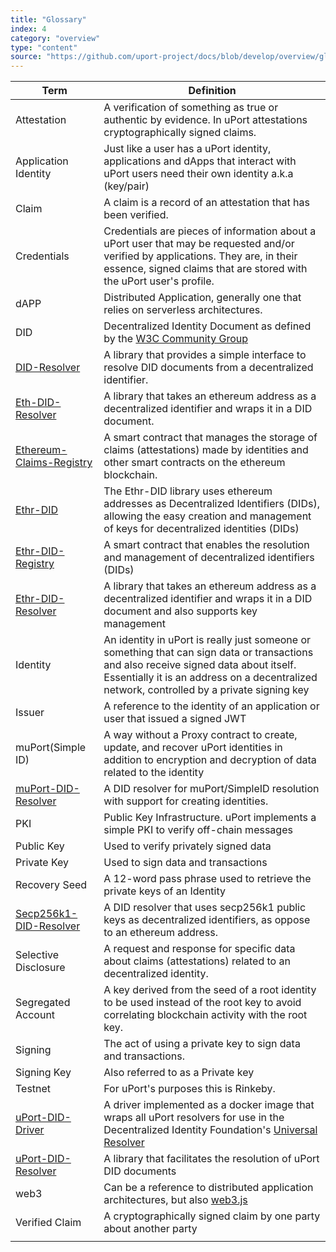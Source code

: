 ```yaml
---
title: "Glossary"
index: 4
category: "overview"
type: "content"
source: "https://github.com/uport-project/docs/blob/develop/overview/glossary.md"
---
```


| Term                                                                                  | Definition                                                                                                                                                                                                |
| ---                                                                                   | ---                                                                                                                                                                                                       |
| Attestation                                                                           | A verification of something as true or authentic by evidence.  In uPort attestations cryptographically signed claims.                                                                                     |
| Application Identity                                                                  | Just like a user has a uPort identity, applications and dApps that interact with uPort users need their own identity a.k.a (key/pair)                                                                     |
| Claim                                                                                 |  A claim is a record of an attestation that has been verified.                                                                                                                                            |
| Credentials                                                                           | Credentials are pieces of information about a uPort user that may be requested and/or verified by applications.  They are, in their essence, signed claims that are stored with the uPort user's profile. |
| dAPP                                                                                  | Distributed Application, generally one that relies on serverless architectures.                                                                                                                           |
| DID                                                                                   | Decentralized Identity Document as defined by the [W3C Community Group](https://w3c-ccg.github.io/did-spec/)                                                                                              |
| [DID-Resolver](https://github.com/uport-project/did-resolver)                         | A library that provides a simple interface to resolve DID documents from a decentralized identifier.                                                                                                      |
| [Eth-DID-Resolver](https://github.com/uport-project/eth-did-resolver)                 | A library that takes an ethereum address as a decentralized identifier and wraps it in a DID document.                                                                                                       |
| [Ethereum-Claims-Registry](https://github.com/uport-project/ethereum-claims-registry) | A smart contract that manages the storage of claims (attestations) made by identities and other smart contracts on the ethereum blockchain.                                                                |
| [Ethr-DID](https://github.com/uport-project/ethr-did)                                 | The Ethr-DID library uses ethereum addresses as Decentralized Identifiers (DIDs), allowing the easy creation and management of keys for decentralized identities (DIDs)                                                                                                                                                                                                          |                                                                                                                                                                                |
| [Ethr-DID-Registry]( https://github.com/uport-project/ethr-did-registry )      | A smart contract that enables the resolution and management of decentralized identifiers (DIDs)                                                                                    |
| [Ethr-DID-Resolver](https://github.com/uport-project/ethr-did-resolver )      | A library that takes an ethereum address as a decentralized identifier and wraps it in a DID document and also supports key management                                                                                                                                                      |
| Identity                 | An identity in uPort is really just someone or something that can sign data or transactions and also receive signed data about itself.  Essentially it is an address on a decentralized network, controlled by a private signing key |
| Issuer                   | A reference to the identity of an application or user that issued a signed JWT                                                                                                                                                       |
| muPort(Simple ID)        | A way without a Proxy contract to create, update, and recover uPort identities in addition to encryption and decryption of data related to the identity                                                                                                                                                              |
| [muPort-DID-Resolver](https://github.com/uport-project/muport-did-resolver)    | A DID resolver for muPort/SimpleID resolution with support for creating identities.                                                                                              |
| PKI                      | Public Key Infrastructure.  uPort implements a simple PKI to verify off-chain messages                                                                                                                                               |
| Public Key               |  Used to verify privately signed data                                                                                                                                                                                                |
| Private Key              |  Used to sign data and transactions                                                                                                                                                                                                  |
| Recovery Seed            |  A 12-word pass phrase used to retrieve the private keys of an Identity                                                                                                                                                              |
| [Secp256k1-DID-Resolver](https://github.com/uport-project/secp256k1-did-resolver) | A DID resolver that uses secp256k1 public keys as decentralized identifiers, as oppose to an ethereum address.                                                                                     |
| Selective Disclosure     | A request and response for specific data about claims (attestations) related to an decentralized identity.                                                                                                                            |
| Segregated Account       | A key derived from the seed of a root identity to be used instead of the root key to avoid correlating blockchain activity with the root key.                                                                                        |
| Signing                  | The act of using a private key to sign data and transactions.                                                                                                                                                                        |
| Signing Key              | Also referred to as a Private key                                                                                                                                                                                                    |
| Testnet                  | For uPort's purposes this is Rinkeby.                                                                                                                                                                                                |
| [uPort-DID-Driver](https://github.com/uport-project/uport-did-drive)       | A driver implemented as a docker image that wraps all uPort resolvers for use in the Decentralized Identity Foundation's [Universal Resolver](https://github.com/decentralized-identity/universal-resolver)                                        |
| [uPort-DID-Resolver](https://github.com/uport-project/uport-did-resolver)     | A library that facilitates the resolution of uPort DID documents                                                                                                                  |
| web3                     | Can be a reference to distributed application architectures, but also [web3.js](https://github.com/ethereum/web3.js/)                                                                                                                                                         |
| Verified Claim           | A cryptographically signed claim by one party about another party                                                                                                                                                                    |
|                          |                                                                                                                                                                                                                                      |
